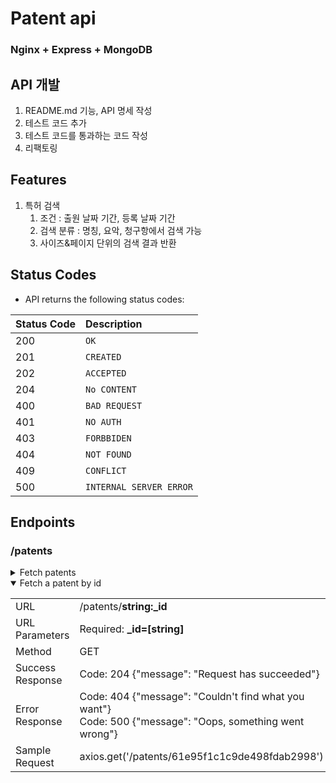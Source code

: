 # Patent api
### Nginx + Express + MongoDB

## API 개발
1. README.md 기능, API 명세 작성
2. 테스트 코드 추가
3. 테스트 코드를 통과하는 코드 작성
4. 리팩토링

## Features
1. 특허 검색
   1. 조건 : 출원 날짜 기간, 등록 날짜 기간
   2. 검색 분류 : 명칭, 요악, 청구항에서 검색 가능
   3. 사이즈&페이지 단위의 검색 결과 반환

## Status Codes
*   API returns the following status codes:

| Status Code | Description |
| :--- | :--- |
| 200 | `OK` |
| 201 | `CREATED` |
| 202 | `ACCEPTED` |
| 204 | `No CONTENT` |
| 400 | `BAD REQUEST` |
| 401 | `NO AUTH` |
| 403 | `FORBBIDEN` |
| 404 | `NOT FOUND` |
| 409 | `CONFLICT` |
| 500 | `INTERNAL SERVER ERROR` |

## Endpoints
### /patents
<details>
<summary>Fetch patents</summary>

| | |
| :--- | :--- | 
| URL	| /patents/ |
| Method	| GET |
| Query Params | size=size&page=page&gdStartDate=gdStartDate&gdEndDate=gdEndDate&title=title&desc=desc&claim&claim |
| Success Response	| Code: 200 {"result":[{"_id": 11341, "title": "patent title"}, ...}], "message": "Success"}
| Error Response	| Code: 400 {"Message": "Param wrong type"} <br/> Code: 500 {"Message": "Oops, something went wrong"}
| Sample Request	| axios.get('/patents/?size=5&page=1&gdStartDate=20210101&gdEndDate=20211231&title=자동차&desc=문&claim&자동차문') |
|Type| number: size, page - Not required / default: size 10, page 1 <br/> string: title, desc, claim -  Not required / default: empty string <br/> string(YYYYMMDD): gdStartDate, gdEndDate - Not required |
|Etc| ad: application date(출원일), gd: granted date(등록일) <br/> 출원일, 등록일 기본 값|
</details>


<details open>
<summary>Fetch a patent by id</summary>

| | |
| :--- | :--- | 
| URL	| /patents/<strong>string:_id</strong> |
| URL Parameters |	Required: <strong>_id=[string]</strong> |
| Method	| GET |
| Success Response	| Code: 204 {"message": "Request has succeeded"}
| Error Response	| Code: 404  {"message": "Couldn't find what you want"} <br> Code: 500 {"message": "Oops, something went wrong"}
| Sample Request	| axios.get('/patents/61e95f1c1c9de498fdab2998')  |
</details>
